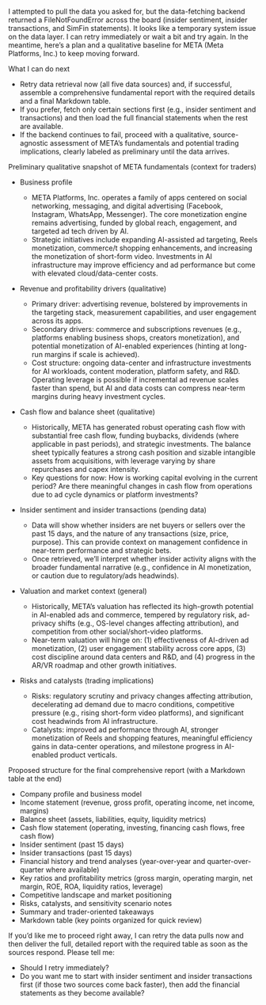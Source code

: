 I attempted to pull the data you asked for, but the data-fetching backend returned a FileNotFoundError across the board (insider sentiment, insider transactions, and SimFin statements). It looks like a temporary system issue on the data layer. I can retry immediately or wait a bit and try again. In the meantime, here’s a plan and a qualitative baseline for META (Meta Platforms, Inc.) to keep moving forward.

What I can do next
- Retry data retrieval now (all five data sources) and, if successful, assemble a comprehensive fundamental report with the required details and a final Markdown table.
- If you prefer, fetch only certain sections first (e.g., insider sentiment and transactions) and then load the full financial statements when the rest are available.
- If the backend continues to fail, proceed with a qualitative, source-agnostic assessment of META’s fundamentals and potential trading implications, clearly labeled as preliminary until the data arrives.

Preliminary qualitative snapshot of META fundamentals (context for traders)
- Business profile
  - META Platforms, Inc. operates a family of apps centered on social networking, messaging, and digital advertising (Facebook, Instagram, WhatsApp, Messenger). The core monetization engine remains advertising, funded by global reach, engagement, and targeted ad tech driven by AI.
  - Strategic initiatives include expanding AI-assisted ad targeting, Reels monetization, commerce/t shopping enhancements, and increasing the monetization of short-form video. Investments in AI infrastructure may improve efficiency and ad performance but come with elevated cloud/data-center costs.

- Revenue and profitability drivers (qualitative)
  - Primary driver: advertising revenue, bolstered by improvements in the targeting stack, measurement capabilities, and user engagement across its apps.
  - Secondary drivers: commerce and subscriptions revenues (e.g., platforms enabling business shops, creators monetization), and potential monetization of AI-enabled experiences (hinting at long-run margins if scale is achieved).
  - Cost structure: ongoing data-center and infrastructure investments for AI workloads, content moderation, platform safety, and R&D. Operating leverage is possible if incremental ad revenue scales faster than spend, but AI and data costs can compress near-term margins during heavy investment cycles.

- Cash flow and balance sheet (qualitative)
  - Historically, META has generated robust operating cash flow with substantial free cash flow, funding buybacks, dividends (where applicable in past periods), and strategic investments. The balance sheet typically features a strong cash position and sizable intangible assets from acquisitions, with leverage varying by share repurchases and capex intensity.
  - Key questions for now: How is working capital evolving in the current period? Are there meaningful changes in cash flow from operations due to ad cycle dynamics or platform investments?

- Insider sentiment and insider transactions (pending data)
  - Data will show whether insiders are net buyers or sellers over the past 15 days, and the nature of any transactions (size, price, purpose). This can provide context on management confidence in near-term performance and strategic bets.
  - Once retrieved, we’ll interpret whether insider activity aligns with the broader fundamental narrative (e.g., confidence in AI monetization, or caution due to regulatory/ads headwinds).

- Valuation and market context (general)
  - Historically, META’s valuation has reflected its high-growth potential in AI-enabled ads and commerce, tempered by regulatory risk, ad-privacy shifts (e.g., OS-level changes affecting attribution), and competition from other social/short-video platforms.
  - Near-term valuation will hinge on: (1) effectiveness of AI-driven ad monetization, (2) user engagement stability across core apps, (3) cost discipline around data centers and R&D, and (4) progress in the AR/VR roadmap and other growth initiatives.

- Risks and catalysts (trading implications)
  - Risks: regulatory scrutiny and privacy changes affecting attribution, decelerating ad demand due to macro conditions, competitive pressure (e.g., rising short-form video platforms), and significant cost headwinds from AI infrastructure.
  - Catalysts: improved ad performance through AI, stronger monetization of Reels and shopping features, meaningful efficiency gains in data-center operations, and milestone progress in AI-enabled product verticals.

Proposed structure for the final comprehensive report (with a Markdown table at the end)
- Company profile and business model
- Income statement (revenue, gross profit, operating income, net income, margins)
- Balance sheet (assets, liabilities, equity, liquidity metrics)
- Cash flow statement (operating, investing, financing cash flows, free cash flow)
- Insider sentiment (past 15 days)
- Insider transactions (past 15 days)
- Financial history and trend analyses (year-over-year and quarter-over-quarter where available)
- Key ratios and profitability metrics (gross margin, operating margin, net margin, ROE, ROA, liquidity ratios, leverage)
- Competitive landscape and market positioning
- Risks, catalysts, and sensitivity scenario notes
- Summary and trader-oriented takeaways
- Markdown table (key points organized for quick review)

If you’d like me to proceed right away, I can retry the data pulls now and then deliver the full, detailed report with the required table as soon as the sources respond. Please tell me:
- Should I retry immediately?
- Do you want me to start with insider sentiment and insider transactions first (if those two sources come back faster), then add the financial statements as they become available?